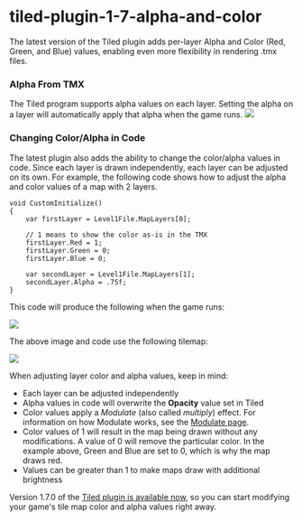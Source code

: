# tiled-plugin-1-7-alpha-and-color

The latest version of the Tiled plugin adds per-layer Alpha and Color (Red, Green, and Blue) values, enabling even more flexibility in rendering .tmx files.

### Alpha From TMX

The Tiled program supports alpha values on each layer. Setting the alpha on a layer will automatically apply that alpha when the game runs. [![](../media/2018-09-2018-09-30\_13-28-22.gif)](../media/2018-09-2018-09-30\_13-28-22.gif)

### Changing Color/Alpha in Code

The latest plugin also adds the ability to change the color/alpha values in code. Since each layer is drawn independently, each layer can be adjusted on its own. For example, the following code shows how to adjust the alpha and color values of a map with 2 layers.

```lang:c#
void CustomInitialize()
{
    var firstLayer = Level1File.MapLayers[0];

    // 1 means to show the color as-is in the TMX
    firstLayer.Red = 1;
    firstLayer.Green = 0;
    firstLayer.Blue = 0;

    var secondLayer = Level1File.MapLayers[1];
    secondLayer.Alpha = .75f;
}
```

This code will produce the following when the game runs:

![](../media/2018-09-img\_5bb124aa4dc72.png)

The above image and code use the following tilemap:

![](../media/2018-09-img\_5bb12512acd4b.png)

When adjusting layer color and alpha values, keep in mind:

* Each layer can be adjusted independently
* Alpha values in code will overwrite the **Opacity** value set in Tiled
* Color values apply a _Modulate_ (also called _multiply_) effect. For information on how Modulate works, see the [Modulate page](../api/flatredball/graphics/coloroperation/modulate.md).
* Color values of 1 will result in the map being drawn without any modifications. A value of 0 will remove the particular color. In the example above, Green and Blue are set to 0, which is why the map draws red.
* Values can be greater than 1 to make maps draw with additional brightness

Version 1.7.0 of the [Tiled plugin is available now](http://www.gluevault.com/plug/94-tiled-plugin), so you can start modifying your game's tile map color and alpha values right away.
